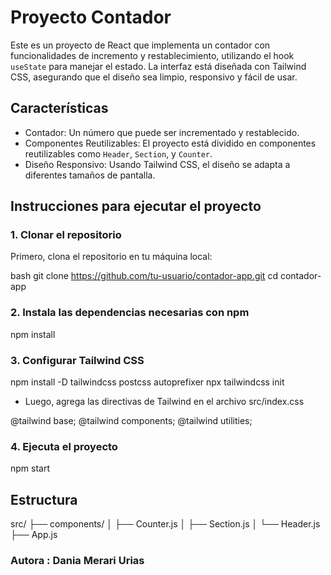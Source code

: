 # Proyecto Contador

Este es un proyecto de React que implementa un contador con funcionalidades de incremento y restablecimiento, utilizando el hook `useState` para manejar el estado. La interfaz está diseñada con Tailwind CSS, asegurando que el diseño sea limpio, responsivo y fácil de usar.

## Características

- Contador: Un número que puede ser incrementado y restablecido.
- Componentes Reutilizables: El proyecto está dividido en componentes reutilizables como `Header`, `Section`, y `Counter`.
- Diseño Responsivo: Usando Tailwind CSS, el diseño se adapta a diferentes tamaños de pantalla.

## Instrucciones para ejecutar el proyecto

### 1. Clonar el repositorio
Primero, clona el repositorio en tu máquina local:

bash
git clone https://github.com/tu-usuario/contador-app.git
cd contador-app 


### 2. Instala las dependencias necesarias con npm
 npm install

### 3.  Configurar Tailwind CSS

npm install -D tailwindcss postcss autoprefixer
npx tailwindcss init

- Luego, agrega las directivas de Tailwind en el archivo src/index.css

@tailwind base;
@tailwind components;
@tailwind utilities;

### 4. Ejecuta el proyecto

npm start


## Estructura 

src/
├── components/
│   ├── Counter.js
│   ├── Section.js
│   └── Header.js
├── App.js


### Autora : Dania Merari Urias

